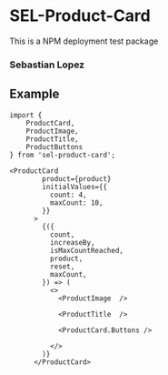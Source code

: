 # SEL-Product-Card

This is a NPM deployment test package

### Sebastian Lopez

## Example

```
import {
    ProductCard,
    ProductImage,
    ProductTitle,
    ProductButtons
} from 'sel-product-card';
```

```
<ProductCard        
        product={product}        
        initialValues={{
          count: 4,
          maxCount: 10,
        }}
      >
        {({
          count,
          increaseBy,
          isMaxCountReached,
          product, 
          reset,
          maxCount,
        }) => (
          <>
            <ProductImage  />

            <ProductTitle  />

            <ProductCard.Buttons />

          </>
        )}
      </ProductCard>

```